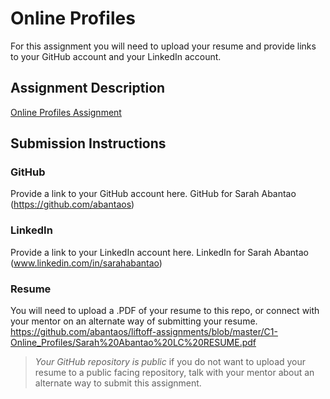 # Online Profiles
For this assignment you will need to upload your resume and provide links to your GitHub account and your LinkedIn account.

## Assignment Description
[Online Profiles Assignment](https://education.launchcode.org/liftoff/modules/assignments/online-profiles)

## Submission Instructions
 
### GitHub
Provide a link to your GitHub account here.
GitHub for Sarah Abantao (https://github.com/abantaos)
 
### LinkedIn
Provide a link to your LinkedIn account here.
LinkedIn for Sarah Abantao (www.linkedin.com/in/sarahabantao)

### Resume
You will need to upload a .PDF of your resume to this repo, or connect with your mentor on an alternate way of submitting your resume.
https://github.com/abantaos/liftoff-assignments/blob/master/C1-Online_Profiles/Sarah%20Abantao%20LC%20RESUME.pdf
> *Your GitHub repository is public* if you do not want to upload your resume to a public facing repository, talk with your mentor about an alternate way to submit this assignment.
